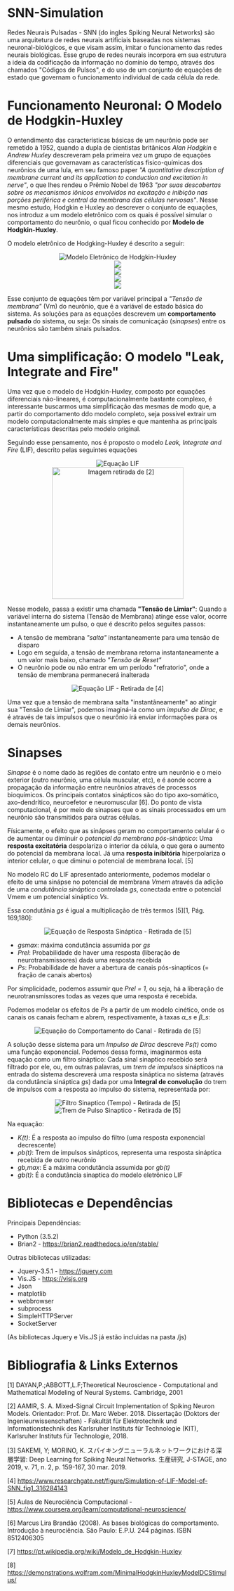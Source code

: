 # SNN-Simulation

Redes Neurais Pulsadas - SNN (do ingles Spiking Neural Networks) são uma arquitetura de redes neurais artificiais baseadas nos sistemas neuronal-biológicos, e que visam assim, imitar o funcionamento das redes neurais biológicas. Esse grupo de redes neurais incorpora em sua estrutura a ideia da codificação da informação no domínio do tempo, através dos chamados "Códigos de Pulsos", e do uso de um conjunto de equações de estado que governam o funcionamento individual de cada célula da rede.
 
# Funcionamento Neuronal: O Modelo de Hodgkin-Huxley
 
O entendimento das características básicas de um neurônio pode ser remetido à 1952, quando a dupla de cientistas britânicos _Alan Hodgkin_ e _Andrew Huxley_ descreveram pela primeira vez um grupo de equações diferenciais que governavam as características fisico-químicas dos neurônios de uma lula, em seu famoso paper _"A quantitative description of membrane current and its application to conduction and excitation in nerve"_, o que lhes rendeu o Prêmio Nobel de 1963 _"por suas descobertas sobre os mecanismos iônicos envolvidos na excitação e inibição nas porções periférica e central da membrana das células nervosas"_. Nesse mesmo estudo, Hodgkin e Huxley ao descrever o conjunto de equações, nos introduz a um modelo eletrônico com os quais é possível simular o comportamento do neurônio, o qual ficou conhecido por **Modelo de Hodgkin-Huxley**.
 
 O modelo eletrônico de Hodgking-Huxley é descrito a seguir:
 
 <p align="center">
  <img src="https://upload.wikimedia.org/wikipedia/commons/b/bb/Hodgkin-Huxley_-_PT.svg" title="Modelo Eletrônico de Hodgkin-Huxley">
  <br>
  <img src="https://wikimedia.org/api/rest_v1/media/math/render/svg/8fde652312d9692d346ee7150c362c7679bb7e3f">
  <br>
  <img src="https://wikimedia.org/api/rest_v1/media/math/render/svg/057155f00703e829696e069d0c66131e2c02e453">
  <br>
  <img src="https://wikimedia.org/api/rest_v1/media/math/render/svg/e721bc5c172643c1ea4c02507e593f3950561b6b">
  <br>
  <img src="https://wikimedia.org/api/rest_v1/media/math/render/svg/e2d6115fcbd65351edd5b8176fc192cddd4a49f4">
  <br>
</p>

Esse conjunto de equações têm por variável principal a _"Tensão de membrana"_ (Vm) do neurônio, que é a variável de estado básica do sistema. As soluções para as equações descrevem um **comportamento pulsado** do sistema, ou seja: Os sinais de comunicação (_sinapses_) entre os neurônios são também sinais pulsados.


# Uma simplificação: O modelo "Leak, Integrate and Fire"
Uma vez que o modelo de Hodgkin-Huxley, composto por equações diferenciais não-lineares, é computacionalmente bastante complexo, é  interessante buscarmos uma simpĺificação das mesmas de modo que, a partir do comportamento ddo modelo completo, seja possivel extrair um modelo computacionalmente mais simples e que mantenha as principais características descritas pelo modelo original.

Seguindo esse pensamento, nos é proposto o modelo _Leak, Integrate and Fire_ (LIF), descrito pelas seguintes equações

<p align="center">
  <img src="https://github.com/ma-ath/SNN-Simulation/blob/master/Readme/CodeCogsEqn.gif" title="Equação LIF">
  <br>
  <img src="https://github.com/ma-ath/SNN-Simulation/blob/master/photo_2019-11-12_22-40-02.jpg" width="300" title="Imagem retirada de [2]">
</p>

Nesse modelo, passa a existir uma chamada **"Tensão de Limiar"**: Quando a variável interna do sistema (Tensão de Membrana) atinge esse valor, ocorre instantaneamente um pulso, o que é descrito pelos seguites passos:
* A tensão de membrana _"salta"_ instantaneamente para uma tensão de disparo
* Logo em seguida, a tensão de membrana retorna instantaneamente a um valor mais baixo, chamado _"Tensão de Reset"_
* O neurônio pode ou não entrar em um período "refratorio", onde a tensão de membrana permanecerá inalterada

<p align="center">
  <img src="https://github.com/ma-ath/SNN-Simulation/blob/master/Readme/Simulation-of-LIF-Model-of-SNN.png" title="Equação LIF - Retirada de [4]">
</p>

Uma vez que a tensão de membrana salta "instantâneamente" ao atingir sua "Tensão de Limiar", podemos imaginá-la como um _impulso de Dirac_, e é através de tais impulsos que o neurônio irá enviar informações para os demais neurônios.  

# Sinapses

_Sinapse_ é o nome dado às regiões de contato entre um neurônio e o meio exterior (outro neurônio, uma célula muscular, etc), e é aonde ocorre a propagação da informação entre neurônios através de processos bioquímicos. Os principais contatos sinápticos são do tipo axo-somático, axo-dendrítico, neuroefetor e neuromuscular [6]. Do ponto de vista computacional, é por meio de sinapses que o as sinais processados em um neurônio são transmitidos para outras células.

Físicamente, o efeito que as sinápses geram no comportamento celular é o de aumentar ou diminuir o _potencial da membrana pós-sináptico_: Uma **resposta excitatória** despolariza o interior da célula, o que gera o aumento do potencial da membrana local. Já uma **resposta inibitória** hiperpolariza o interior celular, o que diminui o potencial de membrana local. [5]

No modelo RC do LIF apresentado anteriormente, podemos modelar o efeito de uma sinápse no potencial de membrana _Vmem_ através da adição de uma _condutância sináptica_ controlada _gs_, conectada entre o potencial Vmem e um potencial sináptico _Vs_.

Essa condutânia _gs_ é igual a multiplicação de três termos [5][1, Pág. 169,180]:

<p align="center">
  <img src="https://github.com/ma-ath/SNN-Simulation/blob/master/Readme/gs_code.gif" title="Equação de Resposta Sináptica - Retirada de [5]">
</p>

* _gsmax_: máxima condutância assumida por _gs_
* _Prel_:  Probabilidade de haver uma resposta (liberação de neurotransmissores) dada uma resposta recebida
* _Ps_:    Probabilidade de haver a abertura de canais pós-sinapticos (= fração de canais abertos)

Por simplicidade, podemos assumir que _Prel = 1_, ou seja, há a liberação de neurotransmissores todas as vezes que uma resposta é recebida.

Podemos modelar os efeitos de _Ps_ a partir de um modelo cinético, onde os canais os canais fecham e abrem, respectivamente, à taxas _α_s_ e _β_s_:

<p align="center">
  <img src="https://github.com/ma-ath/SNN-Simulation/blob/master/Readme/ps_code.gif" title="Equação do Comportamento do Canal - Retirada de [5]">
</p>

A solução desse sistema para um _Impulso de Dirac_ descreve _Ps(t)_ como uma função exponencial. Podemos dessa forma, imaginarmos esta equação como um filtro sináptico: Cada sinal sinaptico recebido será filtrado por ele, ou, em outras palavras, um _trem de impulsos_ sinápticos na entrada do sistema descreverá uma resposta sináptica no sistema (através da condutância sináptica _gs_) dada por uma **Integral de convolução** do trem de impulsos com a resposta ao impulso do sistema, representada por:

<p align="center">
  <img src="https://github.com/ma-ath/SNN-Simulation/blob/master/Readme/gbt_code.gif" title="Filtro Sinaptico (Tempo) - Retirada de [5]">
 <br>
  <img src="https://github.com/ma-ath/SNN-Simulation/blob/master/Readme/rhob_code.gif" title="Trem de Pulso Sinaptico - Retirada de [5]">
</p>

Na equação:
* _K(t)_:   É a resposta ao impulso do filtro (uma resposta exponencial decrescente)
* _ρb(t)_:  Trem de impulsos sinápticos, representa uma resposta sináptica recebida de outro neurônio
* _gb,max_: É a máxima condutância assumida por _gb(t)_
* _gb(t)_:  É a condutância sinaptica do modelo eletrônico LIF


# Bibliotecas e Dependências

Principais Dependências:
* Python (3.5.2)
* Brian2 - https://brian2.readthedocs.io/en/stable/

Outras bibliotecas utilizadas:
* Jquery-3.5.1 - https://jquery.com
* Vis.JS - https://visjs.org
* Json
* matplotlib
* webbrowser
* subprocess
* SimpleHTTPServer
* SocketServer

(As bibliotecas Jquery e Vis.JS já estão incluidas na pasta /js)

# Bibliografia & Links Externos
[1] DAYAN,P.;ABBOTT,L.F;Theoretical Neuroscience - Computational and Mathematical Modeling of Neural Systems. Cambridge, 2001

[2] AAMIR, S. A. Mixed-Signal Circuit Implementation of Spiking Neuron Models. Orientador: Prof. Dr. Marc Weber. 2018. Dissertação (Doktors der Ingenieurwissenschaften) - Fakultät für Elektrotechnik und Informationstechnik des Karlsruher Instituts für Technologie (KIT), Karlsruher Instituts für Technologie, 2018.

[3] SAKEMI, Y; MORINO, K. スパイキングニューラルネットワークにおける深層学習: Deep Learning for Spiking Neural Networks. 生産研究, J-STAGE, ano 2019, v. 71, n. 2, p. 159-167, 30 mar. 2019.

[4] https://www.researchgate.net/figure/Simulation-of-LIF-Model-of-SNN_fig1_316284143

[5] Aulas de Neurociência Computacional - https://www.coursera.org/learn/computational-neuroscience/

[6] Marcus Lira Brandão (2008). As bases biológicas do comportamento. Introdução à neurociência. São Paulo: E.P.U. 244 páginas. ISBN 8512406305

[7] https://pt.wikipedia.org/wiki/Modelo_de_Hodgkin-Huxley

[8] https://demonstrations.wolfram.com/MinimalHodgkinHuxleyModelDCStimulus/
